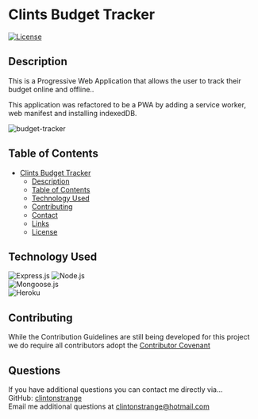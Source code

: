 # Clints Budget Tracker
<a href=./LICENSE>![License](https://img.shields.io/badge/License%3A-MIT-green.svg)</a>

## Description

This is a Progressive Web Application that allows the user to track their budget online and offline..

This application was refactored to be a PWA by adding a service worker, web manifest and installing indexedDB.

![budget-tracker](https://user-images.githubusercontent.com/71712425/116312623-4d4e0080-a772-11eb-93a8-24dd3bb26eed.gif)

## Table of Contents

- [Clints Budget Tracker](#clints-budget-tracker)
  - [Description](#description)
  - [Table of Contents](#table-of-contents)
  - [Technology Used](#technology-used)
  - [Contributing](#contributing)
  - [Contact](#contact)
  - [Links](#links)
  - [License](#license)


## Technology Used 
  ![Express.js](https://img.shields.io/badge/Express.js-404D59?style=for-the-badge)
  ![Node.js](https://img.shields.io/badge/Node.js-43853D?style=for-the-badge&logo=node.js&logoColor=white)      
  ![Mongoose.js](https://img.shields.io/badge/Mongoose.js-880000?style=for-the-badge&logoColor=white)   
  ![Heroku](https://img.shields.io/badge/Heroku-430098?style=for-the-badge&logo=heroku&logoColor=white) 


   ## Contributing

  While the Contribution Guidelines are still being developed for this project we do require all contributors adopt the [Contributor Covenant](https://www.contributor-covenant.org)


  ## Questions

  If you have additional questions you can contact me directly via...  
  GitHub: [clintonstrange](https://www.github.com/clintonstrange)  
  Email me additional questions at clintonstrange@hotmail.com
